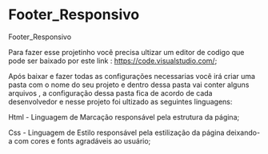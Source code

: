 # Footer_Responsivo
Footer_Responsivo

Para fazer esse projetinho você precisa ultizar um editor de codigo que pode ser baixado por este link : https://code.visualstudio.com/;

Após baixar e fazer todas as configurações necessarias você irá criar uma pasta com o nome do seu projeto e dentro dessa pasta vai conter alguns arquivos , a configuração dessa pasta fica de acordo de cada desenvolvedor e nesse projeto foi ultizado as seguintes linguagens:

Html - Linguagem de Marcação responsável pela estrutura da página;

Css - Linguagem de Estilo responsável pela estilização da página deixando-a com cores e fonts agradáveis ao usuário;
